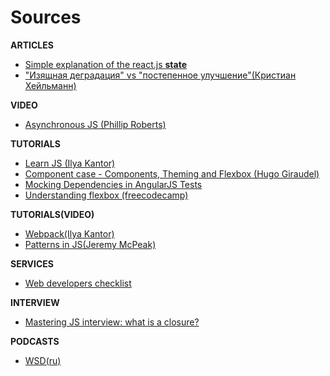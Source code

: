 # Sources
**ARTICLES**
* [Simple explanation of the react.js **state**](https://daveceddia.com/visual-guide-to-state-in-react/)
* ["Изящная деградация" vs "постепенное улучшение"(Кристиан Хейльманн)](https://peredelka.wordpress.com/2011/07/30/graceful-degradation-vs-progressive-enhance/)


**VIDEO**
* [Asynchronous JS (Phillip Roberts)](https://www.youtube.com/watch?v=8aGhZQkoFbQ)

**TUTORIALS**
* [Learn JS (Ilya Kantor)](https://learn.javascript.ru/)
* [Component case - Components, Theming and Flexbox (Hugo Giraudel)](https://www.sitepoint.com/sitepoints-tiles-a-case-study/)
* [Mocking Dependencies in AngularJS Tests](https://www.sitepoint.com/mocking-dependencies-angularjs-tests/)
* [Understanding flexbox (freecodecamp)](https://medium.freecodecamp.com/understanding-flexbox-everything-you-need-to-know-b4013d4dc9af#.zde855pql)

**TUTORIALS(VIDEO)**
* [Webpack(Ilya Kantor)](https://www.youtube.com/watch?v=kLMjOd-x0aQ&list=PLDyvV36pndZHfBThhg4Z0822EEG9VGenn)
* [Patterns in JS(Jeremy McPeak)](https://www.youtube.com/watch?v=mG20htjwoBY&list=PLqEsQbKGIlmrpvQcnidKsVWSCV6vjAHN9)

**SERVICES**
* [Web developers checklist](http://webdevchecklist.com/)

**INTERVIEW**
* [Mastering JS interview: what is a closure?](https://medium.com/javascript-scene/master-the-javascript-interview-what-is-a-closure-b2f0d2152b36#.c3osk1pr8)

**PODCASTS**
* [WSD(ru)](https://github.com/web-standards-ru/podcast)
